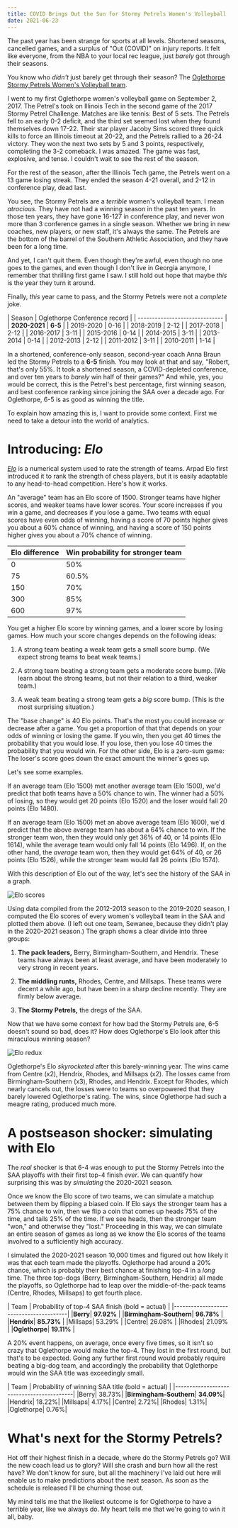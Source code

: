 ```yaml
---
title: COVID Brings Out the Sun for Stormy Petrels Women's Volleyball
date: 2021-06-23
---
```


The past year has been strange for sports at all levels. Shortened seasons,
cancelled games, and a surplus of "Out (COVID)" on injury reports. It felt like
everyone, from the NBA to your local rec league, just *barely* got through
their seasons.

You know who *didn't* just barely get through their season? The [Oglethorpe
Stormy Petrels Women's Volleyball
team](https://www.gopetrels.com/sports/wvball/index).

I went to my first Oglethorpe women's volleyball game on September 2, 2017. The
Petrel's took on Illinois Tech in the second game of the 2017 Stormy Petrel
Challenge. Matches are like tennis: Best of 5 sets. The Petrels fell to an
early 0-2 deficit, and the third set seemed lost when they found themselves
down 17-22. Their star player Jacoby Sims scored three quick kills to force an
Illinois timeout at 20-22, and the Petrels rallied to a 26-24 victory. They won
the next two sets by 5 and 3 points, respectively, completing the 3-2 comeback.
I was amazed. The game was fast, explosive, and tense. I couldn't wait to see
the rest of the season.

For the rest of the season, after the Illinois Tech game, the Petrels went on
a 13 game losing streak. They ended the season 4-21 overall, and 2-12 in
conference play, dead last.

You see, the Stormy Petrels are a *terrible* women's volleyball team. I mean
*atrocious*. They have not had a winning season in the past ten years. In those
ten years, they have gone 16-127 in conference play, and never won more than
3 conference games in a single season. Whether we bring in new coaches, new
players, or new staff, it's always the same. The Petrels are the bottom of the
barrel of the Southern Athletic Association, and they have been for a long
time.

And yet, I can't quit them. Even though they're awful, even though no one goes
to the games, and even though I don't live in Georgia anymore, I remember that
thrilling first game I saw. I still hold out hope that maybe *this* is the year
they turn it around.

Finally, *this* year came to pass, and the Stormy Petrels were not a *complete*
joke.

| Season     | Oglethorpe Conference record |
| ------------------------------ |
| **2020-2021** | **6-5** |
| 2019-2020 | 0-16 |
 | 2018-2019 | 2-12 |
 | 2017-2018 | 2-12 |
 | 2016-2017 | 3-11 |
 | 2015-2016 | 0-14 |
 | 2014-2015 | 3-11 |
 | 2013-2014 | 0-14 |
 | 2012-2013 | 2-12 |
 | 2011-2012 | 3-11 |
 | 2010-2011 | 1-14 |

In a shortened, conference-only season, second-year coach Anna Braun led the
Stormy Petrels to a **6-5** finish. You may look at that and say, "Robert,
that's only 55%. It took a shortened season, a COVID-depleted conference, and
over ten years to *barely* win half of their games?" And while, yes, you would
be correct, this is the Petrel's best percentage, first winning season, and
best conference ranking since joining the SAA over a decade ago. For
Oglethorpe, 6-5 is as good as winning the title.

To explain how amazing this is, I want to provide some context. First we need
to take a detour into the world of analytics.

# Introducing: *Elo*

[*Elo*](https://en.wikipedia.org/wiki/Elo_rating_system) is a numerical system
used to rate the strength of teams. Arpad Elo first introduced it to rank the
strength of chess players, but it is easily adaptable to any head-to-head
competition. Here's how it works.

An "average" team has an Elo score of 1500. Stronger teams have higher scores,
and weaker teams have lower scores. Your score increases if you win a game, and
decreases if you lose a game. Two teams with equal scores have even odds of
winning, having a score of 70 points higher gives you about a 60% chance of
winning, and having a score of 150 points higher gives you about a 70% chance
of winning.

| Elo difference | Win probability for stronger team |
|----------------|-----------------------------------|
|0|50%|
|75|60.5%|
|150|70%|
|300|85%|
|600|97%|

You get a higher Elo score by winning games, and a lower score by losing games.
How much your score changes depends on the following ideas:

1. A strong team beating a weak team gets a small score bump. (We expect strong
   teams to beat weak teams.)

2. A strong team beating a strong team gets a moderate score bump. (We learn
   about the strong teams, but not their relation to a third, weaker team.)

3. A weak team beating a strong team gets a *big* score bump. (This is the most
   surprising situation.)

The "base change" is 40 Elo points. That's the most you could increase or
decrease after a game. You get a proportion of that that depends on your odds
of winning or losing the game. If you win, then you get 40 times the
probability that you would lose. If you lose, then you lose 40 times the
probability that you would win. For the other side, Elo is a zero-sum game: The
loser's score goes down the exact amount the winner's goes up.

Let's see some examples.

If an average team (Elo 1500) met another average team (Elo 1500), we'd predict
that both teams have a 50% chance to win. The winner had a 50% of losing, so
they would get 20 points (Elo 1520) and the loser would fall 20 points (Elo
1480).

If an average team (Elo 1500) met an above average team (Elo 1600), we'd
predict that the above average team has about a 64% chance to win. If the
stronger team won, then they would only get 36% of 40, or 14 points (Elo 1614),
while the average team would only fall 14 points (Elo 1496). If, on the other
hand, the *average* team won, then they would get 64% of 40, or 26 points (Elo
1526), while the stronger team would fall 26 points (Elo 1574).

With this description of Elo out of the way, let's see the history of the SAA
in a graph.

![Elo scores](/images/elo.png)

Using data compiled from the 2012-2013 season to the 2019-2020 season,
I computed the Elo scores of every women's volleyball team in the SAA and
plotted them above. (I left out one team, Sewanee, because they didn't play in
the 2020-2021 season.) The graph shows a clear divide into three groups:

1. **The pack leaders,** Berry, Birmingham-Southern, and Hendrix. These teams
   have always been at least average, and have been moderately to very strong
   in recent years.

2. **The middling runts,** Rhodes, Centre, and Millsaps. These teams were
   decent a while ago, but have been in a sharp decline recently. They are
   firmly below average.

3. **The Stormy Petrels,** the dregs of the SAA.

Now that we have some context for how bad the Stormy Petrels are, 6-5 doesn't
sound so bad, does it? How does Oglethorpe's Elo look after this miraculous
winning season?

![Elo redux](../images/elo2.png)

Oglethorpe's Elo *skyrocketed* after this barely-winning year. The wins came
from Centre (x2), Hendrix, Rhodes, and Millsaps (x2). The losses came from
Birmingham-Southern (x3), Rhodes, and Hendrix. Except for Rhodes, which nearly
cancels out, the losses were to teams so overpowered that they barely lowered
Oglethorpe's rating. The wins, since Oglethorpe had such a meagre rating,
produced much more.

# A postseason shocker: simulating with Elo

The *real* shocker is that 6-4 was enough to put the Stormy Petrels into the
SAA playoffs with their first top-4 finish *ever*. We can quantify how
surprising this was by *simulating* the 2020-2021 season.

Once we know the Elo score of two teams, we can simulate a matchup between them
by flipping a biased coin. If Elo says the stronger team has a 75% chance to
win, then we flip a coin that comes up heads 75% of the time, and tails 25% of
the time. If we see heads, then the stronger team "won," and otherwise they
"lost." Proceeding in this way, we can simulate an entire season of games as
long as we know the Elo scores of the teams involved to a sufficiently high
accuracy.

I simulated the 2020-2021 season 10,000 times and figured out how likely it was
that each team made the playoffs. Oglethorpe had around a 20% chance, which is
probably their best chance at finishing top-4 in a *long* time. The three
top-dogs (Berry, Birmingham-Southern, Hendrix) all made the playoffs, so
Oglethorpe had to leap over the middle-of-the-pack teams (Centre, Rhodes,
Millsaps) to get fourth place.

| Team | Probability of top-4 SAA finish (bold = actual) |
|----------------------------------------|
|**Berry**|                  **97.92%** |
|**Birmingham-Southern**|    **96.78%** |
|**Hendrix**|                **85.73%** |
|Millsaps|               53.29% |
|Centre|                 26.08% |
|Rhodes|                 21.09% |
|**Oglethorpe**|             **19.11%** |

A 20% event happens, on average, once every five times, so it isn't so crazy
that Oglethorpe would make the top-4. They lost in the first round, but that's
to be expected. Going any further first round would probably require beating
a big-dog team, and accordingly the probability that Oglethorpe would win the
SAA title was exceedingly small.

| Team | Probability of winning SAA title (bold = actual) |
|------------------------------------------|
|Berry|                  38.73%|
|**Birmingham-Southern**|    **34.09%**|
|Hendrix|                18.22%|
|Millsaps|               4.17%|
|Centre|                 2.72%|
|Rhodes|                 1.31%|
|Oglethorpe|             0.76%|

# What's next for the Stormy Petrels?

Hot off their highest finish in a decade, where do the Stormy Petrels go? Will
the new coach lead us to glory? Will she crash and burn how all the rest have?
We don't know for sure, but all the machinery I've laid out here will enable us
to make predictions about the next season. As soon as the schedule is released
I'll be churning those out.

My mind tells me that the likeliest outcome is for Oglethorpe to have
a terrible year, like we always do. My heart tells me that we're going to win
it all, baby.
